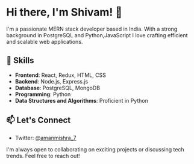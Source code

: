 # Hi there, I'm Shivam! 👋

I'm a passionate MERN stack developer based in India. With a strong background in PostgreSQL and Python,JavaScript I love crafting efficient and scalable web applications.

## 🚀 Skills

- **Frontend**: React, Redux, HTML, CSS
- **Backend**: Node.js, Express.js
- **Database**: PostgreSQL, MongoDB
- **Programming**: Python
- **Data Structures and Algorithms**: Proficient in Python

## 📫 Let's Connect

- Twitter: [@amanmishra_7](https://twitter.com/amanmishra_7)

I'm always open to collaborating on exciting projects or discussing tech trends. Feel free to reach out!
